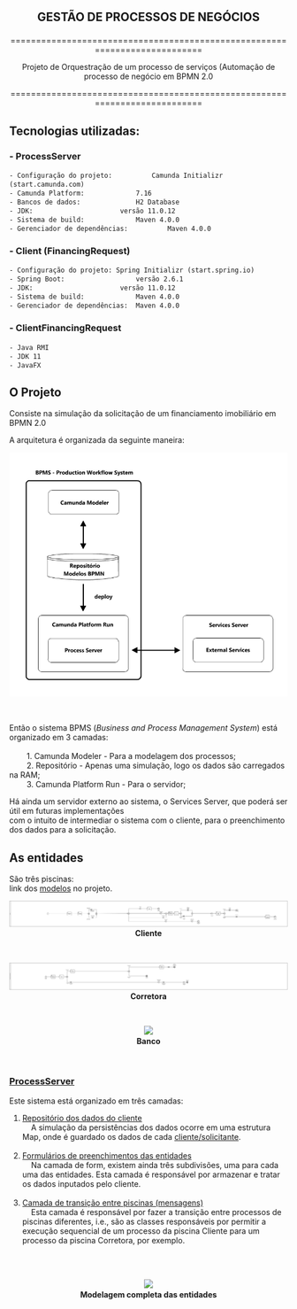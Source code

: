 
## <p align="center">GESTÃO DE PROCESSOS DE NEGÓCIOS</p>

<p align="center">===========================================================================</p>

<p align="center">Projeto de Orquestração de um processo de serviços (Automação de processo de negócio em BPMN 2.0</p>

<p align="center">===========================================================================</p>

## Tecnologias utilizadas:

### - ProcessServer

	- Configuração do projeto:			Camunda Initializr (start.camunda.com)
	- Camunda Platform:				7.16
	- Bancos de dados:				H2 Database
	- JDK:						versão 11.0.12
	- Sistema de build:				Maven 4.0.0
	- Gerenciador de dependências:			Maven 4.0.0

### - Client (FinancingRequest)

	- Configuração do projeto: Spring Initializr (start.spring.io)
	- Spring Boot:					versão 2.6.1
	- JDK:						versão 11.0.12
	- Sistema de build:				Maven 4.0.0
	- Gerenciador de dependências:	Maven 4.0.0


### - ClientFinancingRequest

	- Java RMI
	- JDK 11
	- JavaFX


## O Projeto

Consiste na simulação da solicitação de um financiamento imobiliário em BPMN 2.0

A arquitetura é organizada da seguinte maneira:
</br>

<p align="center"><img src="https://github.com/TsuHub/Financiamento-Imobiliario/blob/main/System%20Architecture/Architecture%20BPMS.png"></p>

</br>

Então o sistema BPMS (<i>Business and Process Management System</i>) está organizado em 3 camadas:</br>
</br>
&nbsp;&nbsp;&nbsp;&nbsp;&nbsp;&nbsp;&nbsp;&nbsp;1. Camunda Modeler - Para a modelagem dos processos;</br>
&nbsp;&nbsp;&nbsp;&nbsp;&nbsp;&nbsp;&nbsp;&nbsp;2. Repositório - Apenas uma simulação, logo os dados são carregados na RAM;</br>
&nbsp;&nbsp;&nbsp;&nbsp;&nbsp;&nbsp;&nbsp;&nbsp;3. Camunda Platform Run - Para o servidor;</br>
	
Há ainda um servidor externo ao sistema, o Services Server, que poderá ser útil em futuras implementações</br>
com o intuito de intermediar o sistema com o cliente, para o preenchimento dos dados para a solicitação.</br>

## As entidades

São três piscinas:</br>
link dos <a href="https://github.com/TsuHub/Financiamento-Imobiliario/tree/main/ProcessServer/src/main/resources">modelos</a> no projeto.
</br>

<p align="center">
	<img src="https://github.com/TsuHub/Financiamento-Imobiliario/blob/main/System%20Architecture/Pools/Cliente.png"></br>
	<b>Cliente</b>
</p>
</br>
<p align="center">
	<img src="https://github.com/TsuHub/Financiamento-Imobiliario/blob/main/System%20Architecture/Pools/Corretora.png"></br>
	<b>Corretora</b>
</p>
</br>
<p align="center">
	<img src="https://github.com/TsuHub/Financiamento-Imobiliario/blob/main/System%20Architecture/Pools/Banco.png"></br>
	<b>Banco</b>
</p>
</br>


### <a href="https://github.com/TsuHub/Financiamento-Imobiliario/tree/main/ProcessServer">ProcessServer</a>

Este sistema está organizado em três camadas:</br>
1. <a href="https://github.com/TsuHub/Financiamento-Imobiliario/tree/main/ProcessServer/src/main/java/com/gpn/workflow/client_repository">Repositório dos dados do cliente</a></br>
&nbsp;&nbsp;&nbsp;&nbsp;A simulação da persistências dos dados ocorre em uma estrutura Map, onde é guardado os dados de cada <a href="https://github.com/TsuHub/Financiamento-Imobiliario/blob/main/ProcessServer/src/main/java/com/gpn/workflow/form/client/ClientData.java">cliente/solicitante</a>.</br></br>
2. <a href="https://github.com/TsuHub/Financiamento-Imobiliario/tree/main/ProcessServer/src/main/java/com/gpn/workflow/form">Formulários de preenchimentos das entidades</a></br>
&nbsp;&nbsp;&nbsp;&nbsp;Na camada de form, existem ainda três subdivisões, uma para cada uma das entidades. Esta camada é responsável por armazenar e tratar os dados inputados pelo cliente.</br></br>
3. <a href="https://github.com/TsuHub/Financiamento-Imobiliario/tree/main/ProcessServer/src/main/java/com/gpn/workflow/messages">Camada de transição entre piscinas (mensagens)</a></br>
&nbsp;&nbsp;&nbsp;&nbsp;Esta camada é responsável por fazer a transição entre processos de piscinas diferentes, i.e., são as classes responsáveis por permitir a execução sequencial de um processo da piscina Cliente para um processo da piscina Corretora, por exemplo.
</br></br>
</br>
<p align="center">
	<img src="https://github.com/TsuHub/Financiamento-Imobiliario/blob/main/Modelo%20Geral.png"></br>
	<b>Modelagem completa das entidades</b>
</p>
